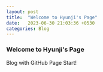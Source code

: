```yaml
---
layout: post
title:  "Welcome to Hyunji's Page"
date:   2023-06-30 21:03:36 +0530
categories: Blog
---
```

### Welcome to Hyunji's Page

Blog with GitHub Page Start!